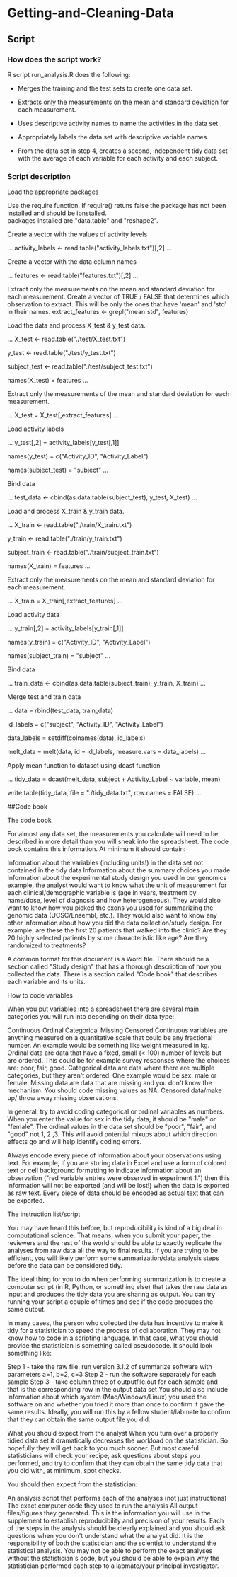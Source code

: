 Getting-and-Cleaning-Data
=========================
## Script

### How does the script work?

R script run_analysis.R does the following: 

* Merges the training and the test sets to create one data set.

* Extracts only the measurements on the mean and standard deviation for each measurement. 

* Uses descriptive activity names to name the activities in the data set

* Appropriately labels the data set with descriptive variable names. 

* From the data set in step 4, creates a second, independent tidy data set with the average of each variable for each activity and each subject.

### Script description

Load the appropriate packages

Use the require function.  If require() retuns false the package has not been installed and should be ibnstalled.  
packages installed are "data.table" and "reshape2".

Create a vector with the values of activity levels

...
  activity_labels <- read.table("activity_labels.txt")[,2]
...

Create a vector with the data column names

...
  features <- read.table("features.txt")[,2]
...

Extract only the measurements on the mean and standard deviation for each measurement. Create a vector of TRUE / FALSE that determines which observation to extract.  This will be only the ones that have 'mean' and 'std' in their names.
extract_features <- grepl("mean|std", features)

Load the data and process X_test & y_test data.

...
  X_test <- read.table("./test/X_test.txt")

  y_test <- read.table("./test/y_test.txt")

  subject_test <- read.table("./test/subject_test.txt")

  names(X_test) = features
...

Extract only the measurements of the mean and standard deviation for each measurement.

...
  X_test = X_test[,extract_features]
...

Load activity labels

...
  y_test[,2] = activity_labels[y_test[,1]]

  names(y_test) = c("Activity_ID", "Activity_Label")

  names(subject_test) = "subject"
...

Bind data

...
test_data <- cbind(as.data.table(subject_test), y_test, X_test)
...

Load and process X_train & y_train data.

...
X_train <- read.table("./train/X_train.txt")

y_train <- read.table("./train/y_train.txt")

subject_train <- read.table("./train/subject_train.txt")

names(X_train) = features
...

Extract only the measurements on the mean and standard deviation for each measurement.

...
X_train = X_train[,extract_features]
...

Load activity data

...
y_train[,2] = activity_labels[y_train[,1]]

names(y_train) = c("Activity_ID", "Activity_Label")

names(subject_train) = "subject"
...

Bind data

...
train_data <- cbind(as.data.table(subject_train), y_train, X_train)
...

Merge test and train data

...
data = rbind(test_data, train_data)

id_labels   = c("subject", "Activity_ID", "Activity_Label")

data_labels = setdiff(colnames(data), id_labels)

melt_data      = melt(data, id = id_labels, measure.vars = data_labels)
...

Apply mean function to dataset using dcast function

...
tidy_data   = dcast(melt_data, subject + Activity_Label ~ variable, mean)

write.table(tidy_data, file = "./tidy_data.txt", row.names = FALSE)
...

##Code book 

The code book

For almost any data set, the measurements you calculate will need to be described in more detail than you will sneak into the spreadsheet. The code book contains this information. At minimum it should contain:

Information about the variables (including units!) in the data set not contained in the tidy data
Information about the summary choices you made
Information about the experimental study design you used
In our genomics example, the analyst would want to know what the unit of measurement for each clinical/demographic variable is (age in years, treatment by name/dose, level of diagnosis and how heterogeneous). They would also want to know how you picked the exons you used for summarizing the genomic data (UCSC/Ensembl, etc.). They would also want to know any other information about how you did the data collection/study design. For example, are these the first 20 patients that walked into the clinic? Are they 20 highly selected patients by some characteristic like age? Are they randomized to treatments?

A common format for this document is a Word file. There should be a section called "Study design" that has a thorough description of how you collected the data. There is a section called "Code book" that describes each variable and its units.

How to code variables

When you put variables into a spreadsheet there are several main categories you will run into depending on their data type:

Continuous
Ordinal
Categorical
Missing
Censored
Continuous variables are anything measured on a quantitative scale that could be any fractional number. An example would be something like weight measured in kg. Ordinal data are data that have a fixed, small (< 100) number of levels but are ordered. This could be for example survey responses where the choices are: poor, fair, good. Categorical data are data where there are multiple categories, but they aren't ordered. One example would be sex: male or female. Missing data are data that are missing and you don't know the mechanism. You should code missing values as NA. Censored data/make up/ throw away missing observations.

In general, try to avoid coding categorical or ordinal variables as numbers. When you enter the value for sex in the tidy data, it should be "male" or "female". The ordinal values in the data set should be "poor", "fair", and "good" not 1, 2 ,3. This will avoid potential mixups about which direction effects go and will help identify coding errors.

Always encode every piece of information about your observations using text. For example, if you are storing data in Excel and use a form of colored text or cell background formatting to indicate information about an observation ("red variable entries were observed in experiment 1.") then this information will not be exported (and will be lost!) when the data is exported as raw text. Every piece of data should be encoded as actual text that can be exported.

The instruction list/script

You may have heard this before, but reproducibility is kind of a big deal in computational science. That means, when you submit your paper, the reviewers and the rest of the world should be able to exactly replicate the analyses from raw data all the way to final results. If you are trying to be efficient, you will likely perform some summarization/data analysis steps before the data can be considered tidy.

The ideal thing for you to do when performing summarization is to create a computer script (in R, Python, or something else) that takes the raw data as input and produces the tidy data you are sharing as output. You can try running your script a couple of times and see if the code produces the same output.

In many cases, the person who collected the data has incentive to make it tidy for a statistician to speed the process of collaboration. They may not know how to code in a scripting language. In that case, what you should provide the statistician is something called pseudocode. It should look something like:

Step 1 - take the raw file, run version 3.1.2 of summarize software with parameters a=1, b=2, c=3
Step 2 - run the software separately for each sample
Step 3 - take column three of outputfile.out for each sample and that is the corresponding row in the output data set
You should also include information about which system (Mac/Windows/Linux) you used the software on and whether you tried it more than once to confirm it gave the same results. Ideally, you will run this by a fellow student/labmate to confirm that they can obtain the same output file you did.

What you should expect from the analyst
When you turn over a properly tidied data set it dramatically decreases the workload on the statistician. So hopefully they will get back to you much sooner. But most careful statisticians will check your recipe, ask questions about steps you performed, and try to confirm that they can obtain the same tidy data that you did with, at minimum, spot checks.

You should then expect from the statistician:

An analysis script that performs each of the analyses (not just instructions)
The exact computer code they used to run the analysis
All output files/figures they generated.
This is the information you will use in the supplement to establish reproducibility and precision of your results. Each of the steps in the analysis should be clearly explained and you should ask questions when you don't understand what the analyst did. It is the responsibility of both the statistician and the scientist to understand the statistical analysis. You may not be able to perform the exact analyses without the statistician's code, but you should be able to explain why the statistician performed each step to a labmate/your principal investigator.
